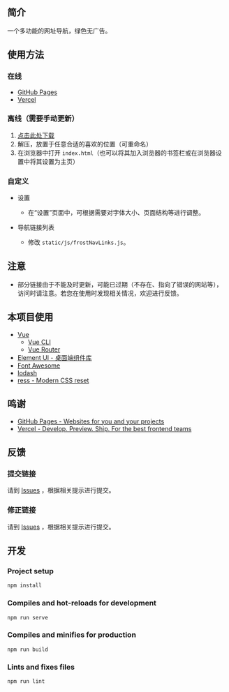 ## 简介

一个多功能的网址导航，绿色无广告。

## 使用方法

### 在线

- [GitHub Pages](https://frost-zx.github.io/frost-navigation/)
- [Vercel](https://frost-navigation.vercel.app/)

### 离线（需要手动更新）

1. [点击此处下载](https://github.com/Frost-ZX/frost-navigation/archive/gh-pages.zip)
2. 解压，放置于任意合适的喜欢的位置（可重命名）
2. 在浏览器中打开 `index.html`（也可以将其加入浏览器的书签栏或在浏览器设置中将其设置为主页） 

### 自定义

- 设置

  - 在“设置”页面中，可根据需要对字体大小、页面结构等进行调整。

- 导航链接列表

  - 修改 `static/js/frostNavLinks.js`。

## 注意

- 部分链接由于不能及时更新，可能已过期（不存在、指向了错误的网站等），访问时请注意。若您在使用时发现相关情况，欢迎进行反馈。

## 本项目使用

- [Vue](https://vuejs.org/)
  - [Vue CLI](https://cli.vuejs.org/)
  - [Vue Router](https://router.vuejs.org/)
- [Element UI - 桌面端组件库](https://element.eleme.cn/)
- [Font Awesome](https://github.com/FortAwesome/Font-Awesome)
- [lodash](https://github.com/lodash/lodash)
- [ress - Modern CSS reset](https://github.com/filipelinhares/ress)

## 鸣谢

- [GitHub Pages - Websites for you and your projects](https://pages.github.com/)
- [Vercel - Develop. Preview. Ship. For the best frontend teams](https://vercel.com/)

## 反馈

### 提交链接

请到 [Issues](https://github.com/Frost-ZX/frost-navigation/issues) ，根据相关提示进行提交。

### 修正链接

请到 [Issues](https://github.com/Frost-ZX/frost-navigation/issues) ，根据相关提示进行提交。

## 开发

### Project setup

```
npm install
```

### Compiles and hot-reloads for development

```
npm run serve
```

### Compiles and minifies for production

```
npm run build
```

### Lints and fixes files

```
npm run lint
```
